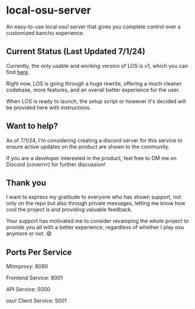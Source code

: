# local-osu-server
An easy-to-use local osu! server that gives you complete control over a customized bancho experience.

## Current Status (Last Updated 7/1/24)
Currently, the only usable and working version of LOS is v1, which you can find [here](https://github.com/jeevanjohnson/local-osu-server).

Right now, LOS is going through a huge rewrite, offering a much cleaner codebase, more features, and an overall better experience for the user.

When LOS is ready to launch, the setup script or however it's decided will be provided here with instructions.

## Want to help?
As of 7/1/24, I'm considering creating a discord server for this service to ensure active updates on the product are shown to the community.

If you are a developer interested in the product, feel free to DM me on Discord (coverrrr) for further discussion!

## Thank you
I want to express my gratitude to everyone who has shown support, not only on the repo but also through private messages, letting me know how cool the project is and providing valuable feedback.

Your support has motivated me to consider revamping the whole project to provide you all with a better experience, regardless of whether I play osu anymore or not. 😄

## Ports Per Service
Mitmproxy: 8080

Frontend Service: 8001

API Service: 5000 

osu! Client Service: 5001
